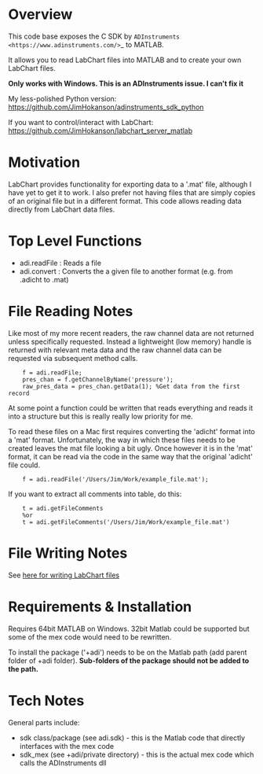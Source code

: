# Overview

This code base exposes the C SDK by `ADInstruments  <https://www.adinstruments.com/>`_
to MATLAB. 

It allows you to read LabChart files into MATLAB and to create your own LabChart files.

**Only works with Windows. This is an ADInstruments issue. I can't fix it**

My less-polished Python version:
https://github.com/JimHokanson/adinstruments_sdk_python

If you want to control/interact with LabChart:
https://github.com/JimHokanson/labchart_server_matlab

# Motivation

LabChart provides functionality for exporting data to a '.mat' file, although I have yet to get it to work. I also prefer not having files that are simply copies of an original file but in a different format. This code allows reading data directly from LabChart data files.

# Top Level Functions
- adi.readFile : Reads a file
- adi.convert : Converts the a given file to another format (e.g. from .adicht to .mat)

#  File Reading Notes

Like most of my more recent readers, the raw channel data are not returned unless specifically requested. Instead a lightweight (low memory) handle is returned with relevant meta data and the raw channel data can be requested via subsequent method calls.

```
	f = adi.readFile;
	pres_chan = f.getChannelByName('pressure');
	raw_pres_data = pres_chan.getData(1); %Get data from the first record
```
	
At some point a function could be written that reads everything and reads it into a structure but this is really really low priority for me.

To read these files on a Mac first requires converting the 'adicht' format into a 'mat' format. Unfortunately, the way in which these files needs to be created leaves the mat file looking a bit ugly. Once however it is in the 'mat' format, it can be read via the code in the same way that the original 'adicht' file could.

```
	f = adi.readFile('/Users/Jim/Work/example_file.mat');
```

If you want to extract all comments into table, do this:

```
    t = adi.getFileComments
    %or
    t = adi.getFileComments('/Users/Jim/Work/example_file.mat')
```
	
# File Writing Notes

See [here for writing LabChart files](documentation/writing.md)
	
# Requirements & Installation

Requires 64bit MATLAB on Windows. 32bit Matlab could be supported but some of the mex code would need to be rewritten.

To install the package ('+adi') needs to be on the Matlab path (add parent folder of +adi folder). **Sub-folders of the package should not be added to the path.**


# Tech Notes #

General parts include:

- sdk class/package (see adi.sdk) - this is the Matlab code that directly interfaces with the mex code
- sdk_mex (see +adi/private directory) - this is the actual mex code which calls the ADInstruments dll
